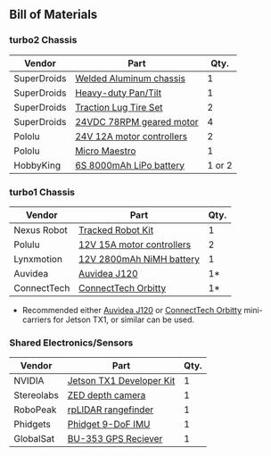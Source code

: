 ## Bill of Materials

### turbo2 Chassis

| Vendor       | Part          | Qty.  |
| ------------ | ------------- | ----- |
| SuperDroids | [Welded Aluminum chassis](http://www.superdroidrobots.com/shop/item.aspx/welded-aluminum-enclosed-chassis-ig42-sb/1493/) | 1 |
| SuperDroids | [Heavy-duty Pan/Tilt](http://www.superdroidrobots.com/shop/item.aspx/camera-360-pan-and-tilt-system-heavyduty/1145/) | 1 |
| SuperDroids | [Traction Lug Tire Set](http://www.superdroidrobots.com/shop/item.aspx?itemid=1995) | 2 |
| SuperDroids | [24VDC 78RPM geared motor](http://www.superdroidrobots.com/shop/item.aspx?itemid=1036) | 4 |
| Pololu | [24V 12A motor controllers](https://www.pololu.com/product/1378) | 2 |
| Pololu | [Micro Maestro](https://www.pololu.com/product/1350) | 1 |
| HobbyKing | [6S 8000mAh LiPo battery](http://www.hobbyking.com/hobbyking/store/__66479__Multistar_High_Capacity_6S_8000mAh_Multi_Rotor_Lipo_Pack_AR_Warehouse_.html) | 1 or 2 |

### turbo1 Chassis

| Vendor       | Part          | Qty.  |
| ------------ | ------------- | ----- |
| Nexus Robot | [Tracked Robot Kit](http://www.robotshop.com/en/arduino-tracked-mobile-tank-robot-kit.html) | 1 |
| Polulu | [12V 15A motor controllers](https://www.pololu.com/product/1376) | 2 |
| Lynxmotion | [12V 2800mAh NiMH battery](http://www.robotshop.com/en/120v-2800mah-rechargeable-nimh-battery-pack.html) | 1 |
| Auvidea | [Auvidea J120](http://igg.me/at/cJ7dDQkO6lw/x/13380589) | 1* |
| ConnectTech | [ConnectTech Orbitty](http://www.wdlsystems.com/Computer-on-Module/Carrier-Boards/CTI-Orbitty-Carrier-for-NVIDIA-Jetson-TX1.html) | 1* |

* Recommended either [Auvidea J120](http://igg.me/at/cJ7dDQkO6lw/x/13380589) or [ConnectTech Orbitty](http://www.wdlsystems.com/Computer-on-Module/Carrier-Boards/CTI-Orbitty-Carrier-for-NVIDIA-Jetson-TX1.html) mini-carriers for Jetson TX1, or similar can be used.

### Shared Electronics/Sensors

| Vendor       | Part          | Qty.  |
| ------------ | ------------- | ----- |
| NVIDIA     | [Jetson TX1 Developer Kit](https://developer.nvidia.com/embedded/buy/jetson-tx1-devkit) | 1 |
| Stereolabs | [ZED depth camera](https://www.stereolabs.com/zed/specs/) | 1 |
| RoboPeak | [rpLIDAR rangefinder](http://www.slamtec.com/en/lidar) | 1 |
| Phidgets | [Phidget 9-DoF IMU](http://www.phidgets.com/products.php?product_id=1044) | 1 |
| GlobalSat | [BU-353 GPS Reciever](http://www.amazon.com/GlobalSat-BU-353-Receiver-Discontinued-Manufacturer/dp/B000PKX2KA) | 1 |
